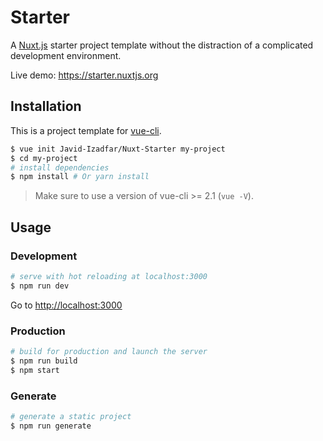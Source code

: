 # Starter

A [Nuxt.js](https://github.com/nuxt/nuxt.js) starter project template without the distraction of a complicated development environment.

Live demo: https://starter.nuxtjs.org

## Installation

This is a project template for [vue-cli](https://github.com/vuejs/vue-cli).

``` bash
$ vue init Javid-Izadfar/Nuxt-Starter my-project  
$ cd my-project                     
# install dependencies
$ npm install # Or yarn install
```

> Make sure to use a version of vue-cli >= 2.1 (`vue -V`).

## Usage

### Development

``` bash
# serve with hot reloading at localhost:3000
$ npm run dev
```

Go to [http://localhost:3000](http://localhost:3000)

### Production

``` bash
# build for production and launch the server
$ npm run build
$ npm start
```

### Generate

``` bash
# generate a static project
$ npm run generate
```
